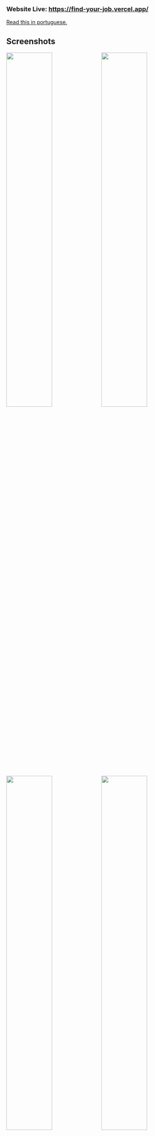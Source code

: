 ### Website Live: https://find-your-job.vercel.app/

[Read this in portuguese.](README.pt.md)

## Screenshots
<div style="display: flex, margin: 20px">
<img src="https://user-images.githubusercontent.com/52260932/193148565-bcac03a4-9cba-49a7-baa4-3fd244387db2.png" width="49%">
<img src="https://user-images.githubusercontent.com/52260932/193148414-ef4e9b17-108d-41e2-8b9c-4f65e8ced5ef.png" width="49%">
<img src="https://user-images.githubusercontent.com/52260932/193150461-cc023822-40b0-442b-b2ce-6ba7a0910b85.png" width="49%">
<img src="https://user-images.githubusercontent.com/52260932/193148683-27d56b61-6e47-4639-be00-c9d456119784.png" width="49%">
<img src="https://user-images.githubusercontent.com/52260932/193154238-5b893770-8d21-4940-bc18-43bff488cc38.png" width="49%">
<img src="https://user-images.githubusercontent.com/52260932/193150275-3af78e52-6c8a-4078-9dfc-67e6d268bd51.png" width="49%">

</div>

## Description
#### Website project with the purpose of helping people find their jobs. It has practical features including:

•	Jobs integration via [GraphQL.jobs API](https://graphql.jobs/) creating queries with Apollo Client. Adding to that a search and filter system made from scratch, makes the website display only information that is relevant to the particular user, helping him find the job he wants.

•	Developed an auth system using TypeGraphQL and Apollo Server validating the user with JWT, giving him safety accessing his account as well as editing the data related to it, giving that is stored on MySQL hosted on RDS (AWS) and the images on S3 (AWS).

•	Usage of version control with Git Flow implementing features and releases on development allowing any person to see the history and understand the changes done on the project making it easier to identify each one.

•	Project development made using Typescript, helping building the complex codes as well as productivity.

## How to run:

<strong>1.</strong> Need to install Node on your computer.</br>
<strong>2.</strong> Clone the project with git:</br> 
&emsp; - Open git bash or the terminal with git installed globally.  
&emsp; - Browse to the folder that you want to have the project cloned.  
&emsp; - Run command: git clone https://github.com/BrunoR02/find-your-job.git  
<strong>3.</strong> Enter project folder in the terminal (cd [folder]).</br>
<strong>4.</strong> Run: "npm install" to install dependencies.</br>
<strong>5.</strong> Run: "npm run dev" to initiate the project on http://localhost:3000</br>

